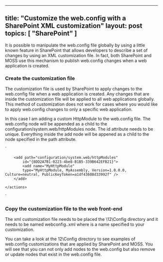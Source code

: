 -----
title: "Customize the web.config with a SharePoint XML customization"
layout: post
topics: [ "SharePoint" ]
-----

It is possible to manipulate the web.config file globally by using a little known feature in SharePoint that allows developers to describe a set of changes by using an XML customization file. In fact, both SharePoint and MOSS use this mechanism to publish web.config changes when a web application is created.

### Create the customization file 
The customization file is used by SharePoint to apply changes to the web.config file when a web application is created. Any changes that are inside the customization file will be applied to all web applications globally. This method of customization does not work for cases where you would like to apply web.config changes to only a specific web application. 

In this case I am adding a custom HttpModule to the web.config file. The web.config node will be appended as a child to the configuration/system.web/httpModules node. The id attribute needs to be unique. Everything inside the add node will be appened as a child to the node specified in the path attribute. 

`
	<?xml version="1.0" encoding="utf-8" ?>
	<actions>

		<add path="configuration/system.web/httpModules" 
			id="{8DD2A7B1-0223-4be8-B1B5-339B642EFB21}">
			<add name="MyHttpModule" 
			type="MyHttpModule, MyAssembly, Version=1.0.0.0, Culture=neutral, PublicKeyToken=a1df43608d33992f" />
		</add>

	</actions>
`

### Copy the customization file to the web front-end 
The xml customization file needs to be placed the <sharepoint install root>\12\Config directory and it needs to be named webconfig.<custom name>.xml where <custom name> is a name specified to your customization. 

You can take a look at the 12\Config directory to see examples of web.config customizations that are applied by SharePoint and MOSS. You will see that you can not only add nodes to the web.config but also remove or update nodes that exist in the web.config file. 
